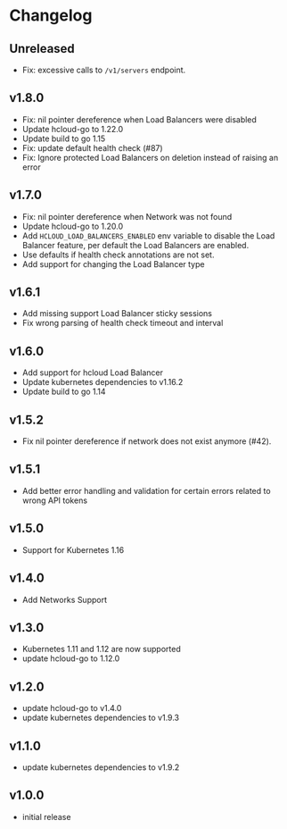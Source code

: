 Changelog
=========

Unreleased
----------

* Fix: excessive calls to `/v1/servers` endpoint.

v1.8.0
------
* Fix: nil pointer dereference when Load Balancers were disabled
* Update hcloud-go to 1.22.0
* Update build to go 1.15
* Fix: update default health check (#87)
* Fix: Ignore protected Load Balancers on deletion instead of raising an error

v1.7.0
------

* Fix: nil pointer dereference when Network was not found
* Update hcloud-go to 1.20.0
* Add `HCLOUD_LOAD_BALANCERS_ENABLED` env variable to disable the Load
  Balancer feature, per default the Load Balancers are enabled.
* Use defaults if health check annotations are not set.
* Add support for changing the Load Balancer type

v1.6.1
------

* Add missing support Load Balancer sticky sessions
* Fix wrong parsing of health check timeout and interval

v1.6.0
------

* Add support for hcloud Load Balancer
* Update kubernetes dependencies to v1.16.2
* Update build to go 1.14

v1.5.2
------

* Fix nil pointer dereference if network does not exist anymore (#42).

v1.5.1
------

* Add better error handling and validation for certain errors related to wrong API tokens

v1.5.0
------

* Support for Kubernetes 1.16

v1.4.0
------

* Add Networks Support

v1.3.0
------

* Kubernetes 1.11 and 1.12 are now supported
* update hcloud-go to 1.12.0

v1.2.0
------

* update hcloud-go to v1.4.0
* update kubernetes dependencies to v1.9.3

v1.1.0
------

* update kubernetes dependencies to v1.9.2

v1.0.0
------

* initial release
